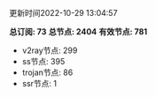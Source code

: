 更新时间2022-10-29 13:04:57

**总订阅: 73**
**总节点: 2404**
**有效节点: 781**
- v2ray节点: 299
- ss节点: 395
- trojan节点: 86
- ssr节点: 1
